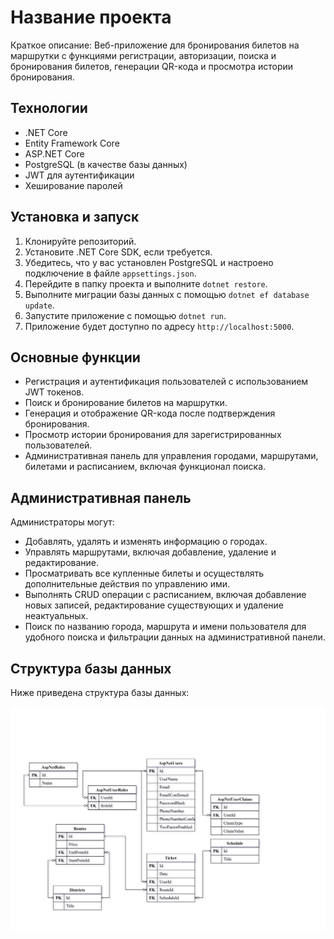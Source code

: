 # Название проекта

Краткое описание: Веб-приложение для бронирования билетов на маршрутки с функциями регистрации, авторизации, поиска и бронирования билетов, генерации QR-кода и просмотра истории бронирования.

## Технологии

- .NET Core
- Entity Framework Core
- ASP.NET Core
- PostgreSQL (в качестве базы данных)
- JWT для аутентификации
- Хеширование паролей

## Установка и запуск

1. Клонируйте репозиторий.
2. Установите .NET Core SDK, если требуется.
3. Убедитесь, что у вас установлен PostgreSQL и настроено подключение в файле `appsettings.json`.
4. Перейдите в папку проекта и выполните `dotnet restore`.
5. Выполните миграции базы данных с помощью `dotnet ef database update`.
6. Запустите приложение с помощью `dotnet run`.
7. Приложение будет доступно по адресу `http://localhost:5000`.

## Основные функции

- Регистрация и аутентификация пользователей с использованием JWT токенов.
- Поиск и бронирование билетов на маршрутки.
- Генерация и отображение QR-кода после подтверждения бронирования.
- Просмотр истории бронирования для зарегистрированных пользователей.
- Административная панель для управления городами, маршрутами, билетами и расписанием, включая функционал поиска.

## Административная панель

Администраторы могут:
- Добавлять, удалять и изменять информацию о городах.
- Управлять маршрутами, включая добавление, удаление и редактирование.
- Просматривать все купленные билеты и осуществлять дополнительные действия по управлению ими.
- Выполнять CRUD операции с расписанием, включая добавление новых записей, редактирование существующих и удаление неактуальных.
- Поиск по названию города, маршрута и имени пользователя для удобного поиска и фильтрации данных на административной панели.
  
## Структура базы данных

Ниже приведена структура базы данных:

![Структура базы данных](https://github.com/Rakhmonberdiev/Diplom/blob/master/Baza.png?raw=true)
